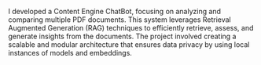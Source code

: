 I developed a Content Engine ChatBot, focusing on analyzing and comparing multiple PDF documents. This system leverages Retrieval Augmented Generation (RAG) techniques to efficiently retrieve, assess, and generate insights from the documents. The project involved creating a scalable and modular architecture that ensures data privacy by using local instances of models and embeddings.
